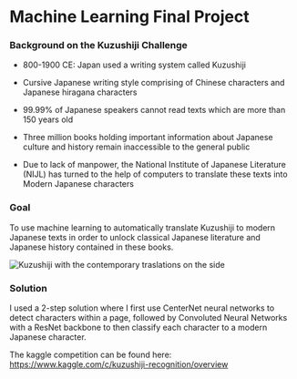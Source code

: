 # Machine Learning Final Project

### Background on the Kuzushiji Challenge

* 800-1900 CE: Japan used a writing system called Kuzushiji

* Cursive Japanese writing style comprising of Chinese characters and Japanese hiragana characters

* 99.99% of Japanese speakers cannot read texts which are more than 150 years old

* Three million books holding important information about Japanese culture and history remain inaccessible to the general public

* Due to lack of manpower, the National Institute of Japanese Literature (NIJL) has turned to the help of computers to translate these texts into Modern Japanese characters


### Goal
To use machine learning to automatically translate Kuzushiji to modern Japanese texts in order to unlock classical Japanese literature and Japanese history contained in these books.

![Kuzushiji with the contemporary traslations on the side](https://thegradient.pub/content/images/2019/11/image6.jpg=50x20)

### Solution
I used a 2-step solution where I first use CenterNet neural networks to detect characters within a page, followed by  Convoluted Neural Networks with a ResNet backbone to then classify each character to a modern Japanese character.

The kaggle competition can be found here:
https://www.kaggle.com/c/kuzushiji-recognition/overview

